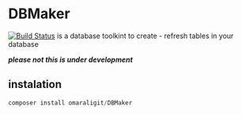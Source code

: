 # DBMaker 
[![Build Status](https://travis-ci.org/omaraligit/DBMaker.svg?branch=master)](https://travis-ci.org/omaraligit/DBMaker)
is a database toolkint to create - refresh tables in your database

***please not this is under development***
## instalation
```php
composer install omaraligit/DBMaker
```